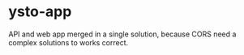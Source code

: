 # ysto-app
API and web app merged in a single solution, because CORS need a complex solutions to works correct.
